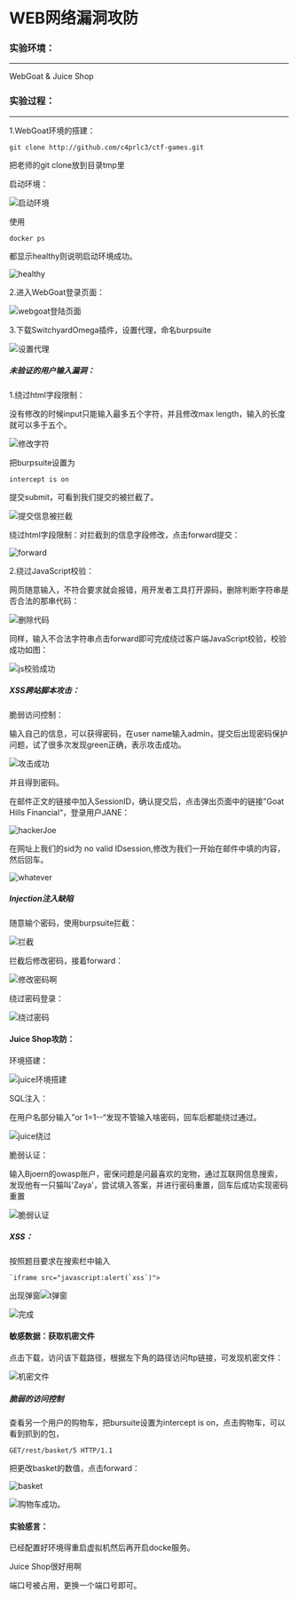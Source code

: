 # WEB网络漏洞攻防

### 实验环境：

------

WebGoat & Juice Shop



### 实验过程：

------

1.WebGoat环境的搭建：

```
git clone http://github.com/c4prlc3/ctf-games.git
```

把老师的git clone放到目录tmp里

启动环境：

![启动环境](images\启动环境.png)

使用

```
docker ps
```

都显示healthy则说明启动环境成功。

![healthy](images\healthy.png)

2.进入WebGoat登录页面：

![webgoat登陆页面](images\webgoat登陆页面.png)

3.下载SwitchyardOmega插件，设置代理，命名burpsuite

![设置代理](images\设置代理.png)

##### 未验证的用户输入漏洞：

1.绕过html字段限制：

没有修改的时候input只能输入最多五个字符，并且修改max length，输入的长度就可以多于五个。

![修改字符](images\修改字符.png)

把burpsuite设置为

```
intercept is on
```

提交submit，可看到我们提交的被拦截了。

![提交信息被拦截]( images\提交信息被拦截.png)

绕过html字段限制：对拦截到的信息字段修改，点击forward提交：

![forward](images\forward.png)

2.绕过JavaScript校验：

网页随意输入，不符合要求就会报错，用开发者工具打开源码，删除判断字符串是否合法的那串代码：

![删除代码](images\删除代码.png)

同样，输入不合法字符串点击forward即可完成绕过客户端JavaScript校验，校验成功如图：

![js校验成功](images\js校验成功.png)

##### XSS跨站脚本攻击：

脆弱访问控制：

输入自己的信息，可以获得密码，在user name输入admin，提交后出现密码保护问题，试了很多次发现green正确，表示攻击成功。

![攻击成功](images\攻击成功.png)

并且得到密码。

在邮件正文的链接中加入SessionID，确认提交后，点击弹出页面中的链接”Goat Hills Financial“，登录用户JANE：

![hackerJoe](images\hackerJoe.png)

在网址上我们的sid为 no valid IDsession,修改为我们一开始在邮件中填的内容，然后回车。

![whatever](images\whatever.png)

##### Injection注入缺陷

随意输个密码，使用burpsuite拦截：

![拦截](images\拦截.png)

拦截后修改密码，接着forward：

![修改密码啊](images\修改密码啊.png)

绕过密码登录：

![绕过密码](images\绕过密码.png)

#### Juice Shop攻防：

环境搭建：

![juice环境搭建](images\juice环境搭建.png)

SQL注入：

在用户名部分输入”or 1=1--“发现不管输入啥密码，回车后都能绕过通过。

![juice绕过](images\juice绕过.png)

脆弱认证：

输入Bjoern的owasp账户，密保问题是问最喜欢的宠物，通过互联网信息搜索，发现他有一只猫叫'Zaya'，尝试填入答案，并进行密码重置，回车后成功实现密码重置

![脆弱认证](images\脆弱认证.png)

##### XSS：

按照题目要求在搜索栏中输入

```
`iframe src="javascript:alert(`xss`)">
```

出现弹窗![t弹窗](images\t弹窗.png)

![完成](images\完成.png)

#### 敏感数据：获取机密文件

点击下载，访问该下载路径，根据左下角的路径访问ftp链接，可发现机密文件：

![机密文件](images\机密文件.png)



##### 脆弱的访问控制

查看另一个用户的购物车，把bursuite设置为intercept is on，点击购物车，可以看到抓到的包，

```
GET/rest/basket/5 HTTP/1.1
```

把更改basket的数值，点击forward：

![basket](images\basket.png)

![购物车](images\购物车.png)成功。

#### 实验感言：

已经配置好环境得重启虚拟机然后再开启docke服务。

Juice Shop很好用啊

端口号被占用，更换一个端口号即可。